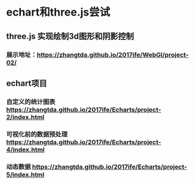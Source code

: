 # echart和three.js尝试
## three.js 实现绘制3d图形和阴影控制
### 展示地址：https://zhangtda.github.io/2017ife/WebGl/project-02/
## echart项目
### 自定义的统计图表 https://zhangtda.github.io/2017ife/Echarts/project-2/index.html
### 可视化前的数据预处理 https://zhangtda.github.io/2017ife/Echarts/project-4/index.html
### 动态数据 https://zhangtda.github.io/2017ife/Echarts/project-5/index.html
